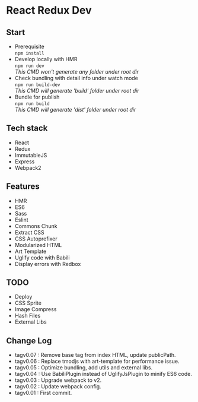 # React Redux Dev

## Start  
* Prerequisite  
    `npm install`  
* Develop locally with HMR  
    `npm run dev`  
    _This CMD won't generate any folder under root dir_  
* Check bundling with detail info under watch mode  
    `npm run build-dev`  
    _This CMD will generate 'build' folder under root dir_  
* Bundle for publish  
    `npm run build`  
    _This CMD will generate 'dist' folder under root dir_  


## Tech stack  
* React
* Redux
* ImmutableJS
* Express
* Webpack2


## Features  
* HMR
* ES6
* Sass
* Eslint
* Commons Chunk
* Extract CSS
* CSS Autoprefixer
* Modularized HTML
* Art Template
* Uglify code with Babili
* Display errors with Redbox


## TODO  
* Deploy
* CSS Sprite
* Image Compress
* Hash Files
* External Libs


## Change Log  
* tagv0.07 : Remove base tag from index HTML, update publicPath.
* tagv0.06 : Replace tmodjs with art-template for performance issue.
* tagv0.05 : Optimize bundling, add utils and external libs.
* tagv0.04 : Use BabiliPlugin instead of UglifyJsPlugin to minify ES6 code.
* tagv0.03 : Upgrade webpack to v2.
* tagv0.02 : Update webpack config.
* tagv0.01 : First commit.
